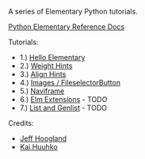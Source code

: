 A series of Elementary Python tutorials.

[Python Elementary Reference Docs](https://build.enlightenment.org/job/base_pyefl_build/lastSuccessfulBuild/artifact/build/sphinx/html/index.html)

Tutorials:
- 1.) [Hello Elementary](http://it.toolbox.com/blogs/enlightenment/pyefl-tutorial-1-hello-elementary-65743)
- 2.) [Weight Hints](http://it.toolbox.com/blogs/enlightenment/pyefl-tutorial-2-weight-hints-65905)
- 3.) [Align Hints](http://it.toolbox.com/blogs/enlightenment/pyefl-tutorial-3-align-hints-66348)
- 4.) [Images / FileselectorButton](http://it.toolbox.com/blogs/enlightenment/pyefl-tutorial-4-displaying-images-66459)
- 5.) [Naviframe](http://it.toolbox.com/blogs/enlightenment/pyefl-tutorial-5-naviframe-68138)
- 6.) [Elm Extensions]() - TODO
- 7.) [List and Genlist]() - TODO

Credits: 
- [Jeff Hoogland](http://www.jeffhoogland.com/)
- [Kai Huuhko](https://github.com/kaihu)
